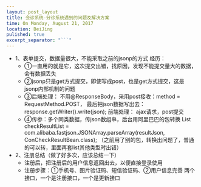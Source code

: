 ```yaml
---
layout: post_layout
title: 会诊系统-分诊系统遇到的问题及解决方案
time: On Monday, August 21, 2017
location: BeiJing
pulished: true
excerpt_separator: "```"
---
```



- 1、表单提交，数据量很大，不能采取之前的jsonp的方式
经历：
    - ①一直用的就是它，这次提交出错，找原因，发现不能提交量大的数据，会有数据丢失
    - ②jsonp只是get方式提交，即使写成post，也是get方式提交，这是jsonp内部机制的问题
    - ③后端处理：
	不用@ResponseBody，采用post接收：method = RequestMethod.POST，
	最后把json数据写出去：response.getWriter().write(json);
前端处理：
	ajax请求，post提交
    - ④传参：多个同类数据，传json数组串，后台用阿里巴巴的包转换
List<ConCheckResultBean> checkResultList =
com.alibaba.fastjson.JSONArray.parseArray(resultJson, ConCheckResultBean.class);
（之前用了别的包，转换出问题了，普通的可以转，里面再套list其他类型时出错）
- 2、注册总结（做了好多次，应该总结一下）
    - 注册后，把注册后的用户信息返回出去，以便直接登录使用
    - 注册步骤：①手机号、图片验证码、短信验证码、②用户信息完善 两个接口，一个是注册接口，一个是更新接口

